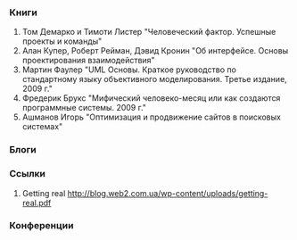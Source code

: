 ### Книги
1. Том Демарко и Тимоти Листер "Человеческий фактор. Успешные проекты и команды"
2. Алан Купер, Роберт Рейман, Дэвид Кронин "Об интерфейсе. Основы проектирования взаимодействия"
3. Мартин Фаулер "UML Основы. Краткое руководство по стандартному языку объективного моделирования. Третье издание, 2009 г."
4. Фредерик Брукс "Мифический человеко-месяц или как создаются программные системы. 2009 г."
5. Ашманов Игорь "Оптимизация и продвижение сайтов в поисковых системах"

### Блоги

### Ссылки
1. Getting real http://blog.web2.com.ua/wp-content/uploads/getting-real.pdf


### Конференции